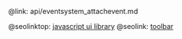 @link: api/eventsystem_attachevent.md

@seolinktop: [javascript ui library](https://webix.com)
@seolink: [toolbar](https://webix.com/widget/toolbar/)